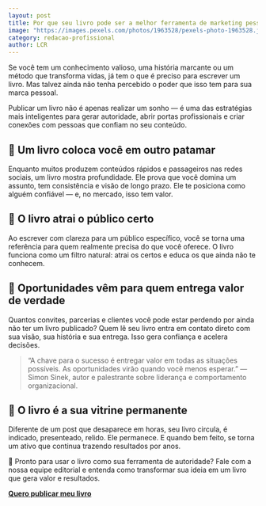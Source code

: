 ```yaml
---
layout: post
title: Por que seu livro pode ser a melhor ferramenta de marketing pessoal que você já criou
image: "https://images.pexels.com/photos/1963528/pexels-photo-1963528.jpeg?auto=compress&cs=tinysrgb&w=1260&h=750&dpr=2"
category: redacao-profissional
author: LCR
---
```


Se você tem um conhecimento valioso, uma história marcante ou um método que transforma vidas, já tem o que é preciso para escrever um livro. Mas talvez ainda não tenha percebido o poder que isso tem para sua marca pessoal.

Publicar um livro não é apenas realizar um sonho — é uma das estratégias mais inteligentes para gerar autoridade, abrir portas profissionais e criar conexões com pessoas que confiam no seu conteúdo.

## 📌 Um livro coloca você em outro patamar

Enquanto muitos produzem conteúdos rápidos e passageiros nas redes sociais, um livro mostra profundidade. Ele prova que você domina um assunto, tem consistência e visão de longo prazo. Ele te posiciona como alguém confiável — e, no mercado, isso tem valor.

## 🎯 O livro atrai o público certo

Ao escrever com clareza para um público específico, você se torna uma referência para quem realmente precisa do que você oferece. O livro funciona como um filtro natural: atrai os certos e educa os que ainda não te conhecem.

## 🤝 Oportunidades vêm para quem entrega valor de verdade

Quantos convites, parcerias e clientes você pode estar perdendo por ainda não ter um livro publicado? Quem lê seu livro entra em contato direto com sua visão, sua história e sua entrega. Isso gera confiança e acelera decisões.

> “A chave para o sucesso é entregar valor em todas as situações possíveis. 
> As oportunidades virão quando você menos esperar.”
> — Simon Sinek, autor e palestrante sobre liderança e comportamento organizacional.

## 📘 O livro é a sua vitrine permanente

Diferente de um post que desaparece em horas, seu livro circula, é indicado, presenteado, relido. Ele permanece. E quando bem feito, se torna um ativo que continua trazendo resultados por anos.

💬 Pronto para usar o livro como sua ferramenta de autoridade?
Fale com a nossa equipe editorial e entenda como transformar sua ideia em um livro que gera valor e resultados.

[**Quero publicar meu livro**](http://wa.me/85987976492) 
